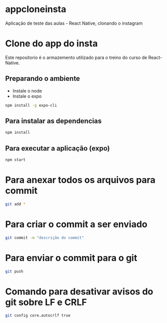 # appcloneinsta
Aplicação de teste das aulas - React Native, clonando o instagram
# Clone do app do insta

Este repositorio é o armazemento utilizado para o treino do curso de React-Native.
## Preparando o ambiente

- Instale o node
- Instale o expo
```bash
npm install -g expo-cli
```

## Para instalar as dependencias

```bash
npm install
```

## Para executar a aplicação (expo)

```bash
npm start
```

# Para anexar todos os arquivos para commit
```bash
git add *
```

# Para criar o commit a ser enviado 
```bash
git commit -m "descrição do commit"
```

# Para enviar o commit para o git 
```bash
git push
```

# Comando para desativar avisos do git sobre LF e CRLF

```bash
git config core.autocrlf true
```

